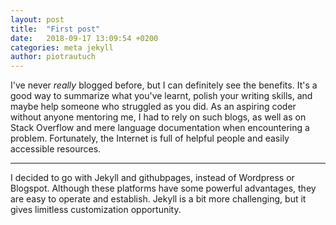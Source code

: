 ```yaml
---
layout: post
title:  "First post"
date:   2018-09-17 13:09:54 +0200
categories: meta jekyll
author: piotrautuch
---
```

I've never *really* blogged before, but I can definitely see the benefits. It's a good way to summarize what you've learnt, polish your writing skills, and maybe help someone who struggled as you did.
As an aspiring coder without anyone mentoring me, I had to rely on such blogs, as well as on Stack Overflow and mere language documentation when encountering a problem. Fortunately, the Internet is full of helpful people and easily accessible resources.

***

I decided to go with Jekyll and githubpages, instead of Wordpress or Blogspot. Although these platforms have some powerful advantages, they are easy to operate and establish. Jekyll is a bit more challenging, but it gives limitless customization opportunity.
